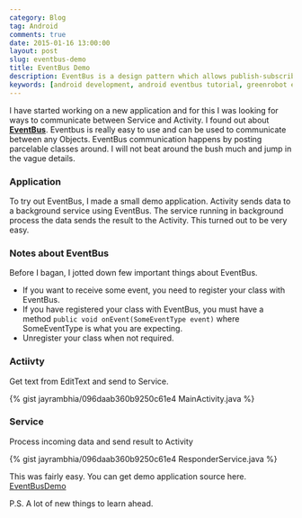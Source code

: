 ```yaml
---
category: Blog
tag: Android
comments: true
date: 2015-01-16 13:00:00
layout: post
slug: eventbus-demo
title: EventBus Demo
description: EventBus is a design pattern which allows publish-subscribe style communication without requiring components to registering with each other. In this article, I explore EventBus and demonstrate how it can be used to communicate between activities and services in Android.
keywords: [android development, android eventbus tutorial, greenrobot eventbus, eventbus 101]
---
```


I have started working on a new application and for this I was looking for ways to communicate between Service and Activity. I found out about **[EventBus](https://github.com/greenrobot/EventBus)**. Eventbus is really easy to use and can be used to communicate between any Objects. EventBus communication happens by posting parcelable classes around. I will not beat around the bush much and jump in the vague details.

### Application
To try out EventBus, I made a small demo application. Activity sends data to a background service using EventBus. The service running in background process the data sends the result to the Activity. This turned out to be very easy.

### Notes about EventBus
Before I bagan, I jotted down few important things about EventBus.

 - If you want to receive some event, you need to register your class with EventBus.
 - If you have registered your class with EventBus, you must have a method `public void onEvent(SomeEventType event)` where SomeEventType is what you are expecting.
 - Unregister your class when not required.

### Actiivty

Get text from EditText and send to Service.

{% gist jayrambhia/096daab360b9250c61e4 MainActivity.java %}

### Service
Process incoming data and send result to Activity

{% gist jayrambhia/096daab360b9250c61e4 ResponderService.java %}

This was fairly easy. You can get demo application source here. [EventBusDemo](https://github.com/jayrambhia/EventBusDemo)

P.S. A lot of new things to learn ahead.
